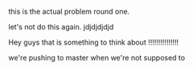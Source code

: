 
this is the actual problem round one.

let's not do this again.
jdjdjdjdjd

Hey guys that is something to think about !!!!!!!!!!!!!!!

we're pushing to master when we're not supposed to 
